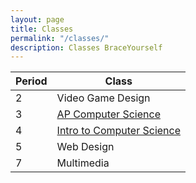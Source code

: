 ```yaml
---
layout: page
title: Classes
permalink: "/classes/"
description: Classes BraceYourself
---
```


| Period | Class                                  |
|--------|----------------------------------------|
| 2      | Video Game Design                      |
| 3      | [AP Computer Science](/apcs/)          |
| 4      | [Intro to Computer Science](/intro_cs) |
| 5      | Web Design                             |
| 7      | Multimedia                             |
